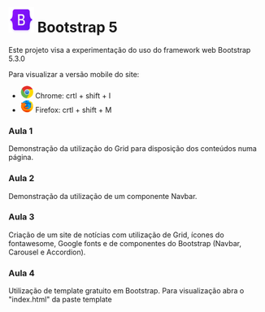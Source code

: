 <h1> <img src=".\assets\bootstrap-logo-shadow.png" alt="logo do framework bootstrap" style="height: 50px; width:50px;"/> Bootstrap 5 </h1>

<p> Este projeto visa a experimentação do uso do framework web Bootstrap 5.3.0 </p>

<p> Para visualizar a versão mobile do site:
    <ul>
        <li> <img src=".\assets\chrome-logo.png" width="25" height="25"> Chrome: crtl + shift + I</li>
        <li> <img src=".\assets\firefox-logo.png" width="25" height="25"> Firefox: crtl + shift + M</li>
    </ul>
</p>

### Aula 1

Demonstração da utilização do Grid para disposição dos conteúdos numa página.

### Aula 2

Demonstração da utilização de um componente Navbar.

### Aula 3

Criação de um site de notícias com utilização de Grid, ícones do fontawesome, Google fonts e de componentes do Bootstrap (Navbar, Carousel e Accordion).

### Aula 4

Utilização de template gratuito em Bootstrap. Para visualização abra o "index.html" da paste template
